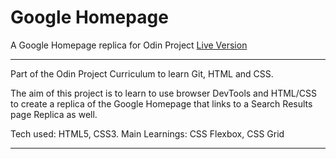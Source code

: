 # Google Homepage
A Google Homepage replica for Odin Project
[Live Version](https://davidelucifora.github.io/google-homepage)


****************************************

Part of the Odin Project Curriculum to learn Git, HTML and CSS. 

The aim of this project is to learn to use browser DevTools and HTML/CSS to create a replica of the Google Homepage that links to a Search Results page Replica as well.

Tech used: HTML5, CSS3.
Main Learnings: CSS Flexbox, CSS Grid

****************************************
